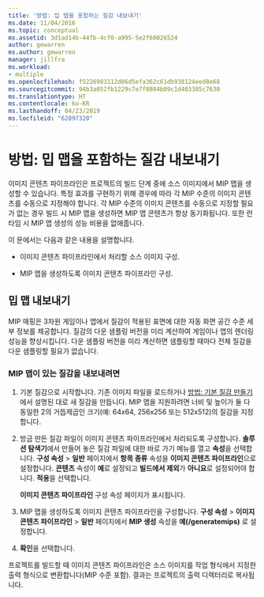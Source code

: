 ```yaml
---
title: '방법: 밉 맵을 포함하는 질감 내보내기'
ms.date: 11/04/2016
ms.topic: conceptual
ms.assetid: 3d1ad14b-44fb-4cf0-a995-5e2f60026524
author: gewarren
ms.author: gewarren
manager: jillfra
ms.workload:
- multiple
ms.openlocfilehash: f5226903112d06d5efa362c61db938124eed8e68
ms.sourcegitcommit: 94b3a052fb1229c7e7f8804b09c1d403385c7630
ms.translationtype: HT
ms.contentlocale: ko-KR
ms.lasthandoff: 04/23/2019
ms.locfileid: "62897320"
---
```

# <a name="how-to-export-a-texture-that-contains-mipmaps"></a>방법: 밉 맵을 포함하는 질감 내보내기

이미지 콘텐츠 파이프라인은 프로젝트의 빌드 단계 중에 소스 이미지에서 MIP 맵을 생성할 수 있습니다. 특정 효과를 구현하기 위해 경우에 따라 각 MIP 수준의 이미지 콘텐츠를 수동으로 지정해야 합니다. 각 MIP 수준의 이미지 콘텐츠를 수동으로 지정할 필요가 없는 경우 빌드 시 MIP 맵을 생성하면 MIP 맵 콘텐츠가 항상 동기화됩니다. 또한 런타임 시 MIP 맵 생성의 성능 비용을 없애줍니다.

이 문에서는 다음과 같은 내용을 설명합니다.

- 이미지 콘텐츠 파이프라인에서 처리할 소스 이미지 구성.

- MIP 맵을 생성하도록 이미지 콘텐츠 파이프라인 구성.

## <a name="export-mipmaps"></a>밉 맵 내보내기

MIP 매핑은 3차원 게임이나 앱에서 질감이 적용된 표면에 대한 자동 화면 공간 수준 세부 정보를 제공합니다. 질감의 다운 샘플링 버전을 미리 계산하여 게임이나 앱의 렌더링 성능을 향상시킵니다. 다운 샘플링 버전을 미리 계산하면 샘플링할 때마다 전체 질감을 다운 샘플링할 필요가 없습니다.

### <a name="to-export-a-texture-that-has-mipmaps"></a>MIP 맵이 있는 질감을 내보내려면

1. 기본 질감으로 시작합니다. 기존 이미지 파일을 로드하거나 [방법: 기본 질감 만들기](../designers/how-to-create-a-basic-texture.md)에서 설명된 대로 새 질감을 만듭니다. MIP 맵을 지원하려면 너비 및 높이가 둘 다 동일한 2의 거듭제곱인 크기(예: 64x64, 256x256 또는 512x512)의 질감을 지정합니다.

2. 방금 만든 질감 파일이 이미지 콘텐츠 파이프라인에서 처리되도록 구성합니다. **솔루션 탐색기**에서 만들어 놓은 질감 파일에 대한 바로 가기 메뉴를 열고 **속성**을 선택합니다. **구성 속성** > **일반** 페이지에서 **항목 종류** 속성을 **이미지 콘텐츠 파이프라인**으로 설정합니다. **콘텐츠** 속성이 **예**로 설정되고 **빌드에서 제외**가 **아니요**로 설정되어야 합니다. **적용**을 선택합니다.

   **이미지 콘텐츠 파이프라인** 구성 속성 페이지가 표시됩니다.

3. MIP 맵을 생성하도록 이미지 콘텐츠 파이프라인을 구성합니다. **구성 속성** > **이미지 콘텐츠 파이프라인** > **일반** 페이지에서 **MIP 생성** 속성을 **예(/generatemips)** 로 설정합니다.

4. **확인**을 선택합니다.

프로젝트를 빌드할 때 이미지 콘텐츠 파이프라인은 소스 이미지를 작업 형식에서 지정한 출력 형식으로 변환합니다(MIP 수준 포함). 결과는 프로젝트의 출력 디렉터리로 복사됩니다.